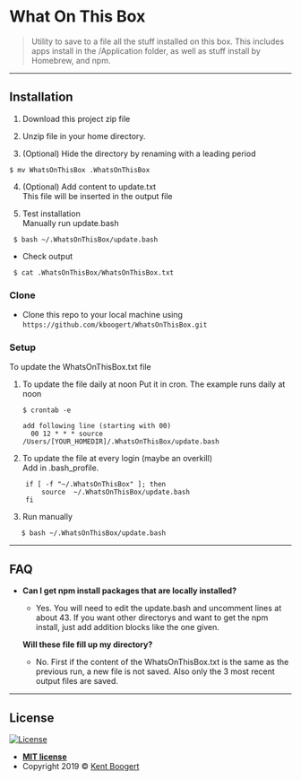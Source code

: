 # What On This Box

> Utility to save to a file all the stuff installed on this box.  This includes apps install in the /Application folder, as well as stuff install by Homebrew, and npm.

---

## Installation

1. Download this project zip file 

2. Unzip file in your home directory.

3. (Optional) Hide the directory by renaming with a leading period  
  ```shell
  $ mv WhatsOnThisBox .WhatsOnThisBox
  ```
4. (Optional) Add content to update.txt  
    This file will be inserted in the output file

5. Test installation  
    Manually run update.bash  
```shell
 $ bash ~/.WhatsOnThisBox/update.bash
```
- Check output
```shell
 $ cat .WhatsOnThisBox/WhatsOnThisBox.txt 
```

### Clone

- Clone this repo to your local machine using `https://github.com/kboogert/WhatsOnThisBox.git`

### Setup

To update the  WhatsOnThisBox.txt file
 1) To update the file daily at noon
    Put it in cron.  The example runs daily at noon
    ```shell
    $ crontab -e

    add following line (starting with 00)
      00 12 * * * source /Users/[YOUR_HOMEDIR]/.WhatsOnThisBox/update.bash
    ```
 2) To update the file at every login (maybe an overkill)  
     Add in .bash_profile.
 ```shell
     if [ -f "~/.WhatsOnThisBox" ]; then
         source  ~/.WhatsOnThisBox/update.bash
     fi
  ```
 3) Run manually
 ```shel
    $ bash ~/.WhatsOnThisBox/update.bash
```

---

## FAQ

- **Can I get npm install packages that are locally installed?**
    - Yes.  You will need to edit the update.bash and uncomment lines at about 43.  If you want other directorys and want to get the npm install, just add addition blocks like the one given.

  **Will these file fill up my directory?**
    - No. First if the content of the WhatsOnThisBox.txt is the same as the previous run, a new file is not saved.  Also only the 3 most recent output files are saved.  

---


## License

[![License](http://img.shields.io/:license-mit-blue.svg?style=flat-square)](http://badges.mit-license.org)

- **[MIT license](http://opensource.org/licenses/mit-license.php)**
- Copyright 2019 © <a href="http://www.boogert.com" target="_blank">Kent Boogert</a>


